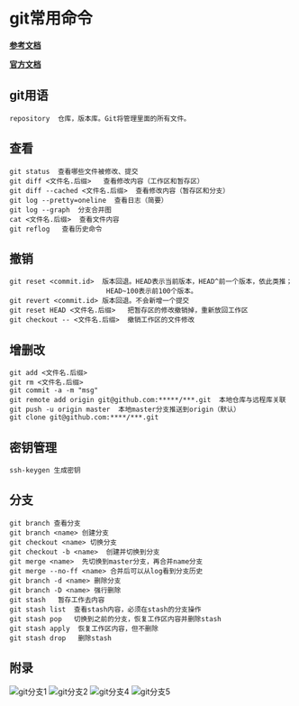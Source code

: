 # git常用命令
**[参考文档](https://www.liaoxuefeng.com/wiki/0013739516305929606dd18361248578c67b8067c8c017b000)**

**[官方文档](https://git-scm.com/docs)**

 <!-- ![图片](https://image-1254288151.cos.ap-beijing.myqcloud.com/QQ%E6%88%AA%E5%9B%BE20180321164647.png) -->

## git用语
```
repository  仓库，版本库。Git将管理里面的所有文件。
```

## 查看
```
git status  查看哪些文件被修改、提交
git diff <文件名.后缀>   查看修改内容（工作区和暂存区） 
git diff --cached <文件名.后缀>  查看修改内容（暂存区和分支） 
git log --pretty=oneline  查看日志（简要）
git log --graph  分支合并图
cat <文件名.后缀>  查看文件内容
git reflog   查看历史命令
```

## 撤销
```
git reset <commit.id>  版本回退。HEAD表示当前版本，HEAD^前一个版本，依此类推；
                        HEAD~100表示前100个版本。
git revert <commit.id> 版本回退。不会新增一个提交
git reset HEAD <文件名.后缀>   把暂存区的修改撤销掉，重新放回工作区                   
git checkout -- <文件名.后缀>  撤销工作区的文件修改
```

## 增删改
```
git add <文件名.后缀> 
git rm <文件名.后缀>
git commit -a -m "msg"
git remote add origin git@github.com:*****/***.git  本地仓库与远程库关联
git push -u origin master  本地master分支推送到origin（默认）
git clone git@github.com:****/***.git
```

## 密钥管理
```
ssh-keygen 生成密钥
```

## 分支
```
git branch 查看分支
git branch <name> 创建分支
git checkout <name> 切换分支
git checkout -b <name>  创建并切换到分支
git merge <name>  先切换到master分支，再合并name分支
git merge --no-ff <name> 合并后可以从log看到分支历史
git branch -d <name> 删除分支
git branch -D <name> 强行删除
git stash   暂存工作去内容
git stash list  查看stash内容，必须在stash的分支操作
git stash pop   切换到之前的分支，恢复工作区内容并删除stash
git stash apply  恢复工作区内容，但不删除
git stash drop   删除stash
```

## 附录
![git分支1](https://image-1254288151.cos.ap-beijing.myqcloud.com/imagepath/git分支1.png)
![git分支2](https://image-1254288151.cos.ap-beijing.myqcloud.com/imagepath/git分支2.png)
![git分支4](https://image-1254288151.cos.ap-beijing.myqcloud.com/imagepath/git分支4.png)
![git分支5](https://image-1254288151.cos.ap-beijing.myqcloud.com/imagepath/git分支5.png)
